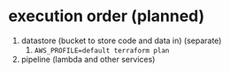 # execution order (planned)
1. datastore (bucket to store code and data in) (separate) 
   1. `AWS_PROFILE=default terraform plan`
2. pipeline (lambda and other services)